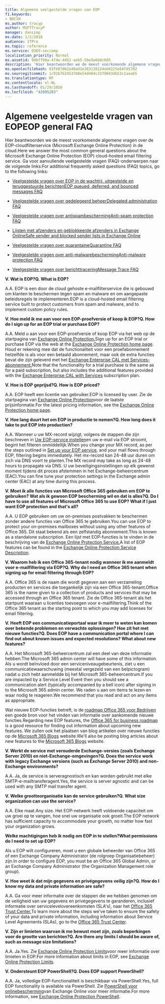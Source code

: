 ```yaml
---
title: Algemene veelgestelde vragen van EOP
f1.keywords:
- NOCSH
ms.author: tracyp
author: MSFTTracyP
manager: dansimp
ms.date: 1/2/2018
audience: ITPro
ms.topic: reference
ms.service: O365-seccomp
localization_priority: Normal
ms.assetid: 9dbff00a-474e-4452-aeb5-5be9a6b8c6d5
description: 'Hier beantwoorden we de meest voorkomende algemene vragen over de EOP-cloudfilterservice (Microsoft Exchange Online Protection) in de cloud. Ga voor aanvullende veelgestelde vragen (FAQ)-onderwerpen naar de volgende links:'
ms.openlocfilehash: 03fb070b2a40ad1e363138124eb0225e64fd5702
ms.sourcegitcommit: 1c91b7b24537d0e54d484c3379043db53c1aea65
ms.translationtype: MT
ms.contentlocale: nl-NL
ms.lasthandoff: 01/29/2020
ms.locfileid: "42805283"
---
```

# <a name="eop-general-faq"></a><span data-ttu-id="8cc0c-104">Algemene veelgestelde vragen van EOP</span><span class="sxs-lookup"><span data-stu-id="8cc0c-104">EOP general FAQ</span></span>

<span data-ttu-id="8cc0c-105">Hier beantwoorden we de meest voorkomende algemene vragen over de EOP-cloudfilterservice (Microsoft Exchange Online Protection) in de cloud.</span><span class="sxs-lookup"><span data-stu-id="8cc0c-105">Here we answer the most common general questions about the Microsoft Exchange Online Protection (EOP) cloud-hosted email filtering service.</span></span> <span data-ttu-id="8cc0c-106">Ga voor aanvullende veelgestelde vragen (FAQ)-onderwerpen naar de volgende links:</span><span class="sxs-lookup"><span data-stu-id="8cc0c-106">For additional frequently asked questions (FAQ) topics, go to the following links:</span></span>

- [<span data-ttu-id="8cc0c-107">Veelgestelde vragen over EOP in de wachtrij, uitgestelde en teruggestuurde berichten</span><span class="sxs-lookup"><span data-stu-id="8cc0c-107">EOP queued, deferred, and bounced messages FAQ</span></span>](eop-queued-deferred-and-bounced-messages-faq.md)

- [<span data-ttu-id="8cc0c-108">Veelgestelde vragen over gedelegeerd beheer</span><span class="sxs-lookup"><span data-stu-id="8cc0c-108">Delegated administration FAQ</span></span>](delegated-administration-faq.md)

- [<span data-ttu-id="8cc0c-109">Veelgestelde vragen over antispambescherming</span><span class="sxs-lookup"><span data-stu-id="8cc0c-109">Anti-spam protection FAQ</span></span>](anti-spam-protection-faq.md)

- [<span data-ttu-id="8cc0c-110">Lijsten met afzenders en geblokkeerde afzenders in Exchange Online</span><span class="sxs-lookup"><span data-stu-id="8cc0c-110">Safe sender and blocked sender lists in Exchange Online</span></span>](safe-sender-and-blocked-sender-lists-faq.md)

- [<span data-ttu-id="8cc0c-111">Veelgestelde vragen over quarantaine</span><span class="sxs-lookup"><span data-stu-id="8cc0c-111">Quarantine FAQ</span></span>](quarantine-faq.md)

- [<span data-ttu-id="8cc0c-112">Veelgestelde vragen over anti-malwarebescherming</span><span class="sxs-lookup"><span data-stu-id="8cc0c-112">Anti-malware protection FAQ</span></span>](anti-malware-protection-faq-eop.md)

- [<span data-ttu-id="8cc0c-113">Veelgestelde vragen over berichttracering</span><span class="sxs-lookup"><span data-stu-id="8cc0c-113">Message Trace FAQ</span></span>](https://docs.microsoft.com/exchange/monitoring/trace-an-email-message/message-trace-faq)

<span data-ttu-id="8cc0c-114">**V. Wat is EOP?**</span><span class="sxs-lookup"><span data-stu-id="8cc0c-114">**Q. What is EOP?**</span></span>

<span data-ttu-id="8cc0c-115">A.</span><span class="sxs-lookup"><span data-stu-id="8cc0c-115">A.</span></span> <span data-ttu-id="8cc0c-116">EOP is een door de cloud gehoste e-mailfilterservice die is gebouwd om klanten te beschermen tegen spam en malware en om aangepaste beleidsregels te implementeren.</span><span class="sxs-lookup"><span data-stu-id="8cc0c-116">EOP is a cloud-hosted email filtering service built to protect customers from spam and malware, and to implement custom policy rules.</span></span>

<span data-ttu-id="8cc0c-117">**V. Hoe meld ik me aan voor een EOP-proefversie of koop ik EOP?**</span><span class="sxs-lookup"><span data-stu-id="8cc0c-117">**Q. How do I sign up for an EOP trial or purchase EOP?**</span></span>

<span data-ttu-id="8cc0c-118">A.</span><span class="sxs-lookup"><span data-stu-id="8cc0c-118">A.</span></span> <span data-ttu-id="8cc0c-119">Meld u aan voor een EOP-proefversie of koop EOP via het web op de startpagina van [Exchange Online Protection.](https://products.office.com/exchange/exchange-email-security-spam-protection)</span><span class="sxs-lookup"><span data-stu-id="8cc0c-119">Sign up for an EOP trial or purchase EOP via the web at the [Exchange Online Protection home page](https://products.office.com/exchange/exchange-email-security-spam-protection).</span></span> <span data-ttu-id="8cc0c-120">Houd er rekening mee dat de functionaliteit voor een proefabonnement hetzelfde is als voor een betaald abonnement, maar ook de extra functies bevat die zijn geleverd met het [Exchange Enterprise CAL met Services-abonnement.](https://products.office.com/exchange/microsoft-exchange-server-licensing-licensing-overview)</span><span class="sxs-lookup"><span data-stu-id="8cc0c-120">Note that the functionality for a trial purchase is the same as for a paid subscription, but also includes the additional features provided with the [Exchange Enterprise CAL with Services](https://products.office.com/exchange/microsoft-exchange-server-licensing-licensing-overview) subscription plan.</span></span>

<span data-ttu-id="8cc0c-121">**V. Hoe is EOP geprijsd?**</span><span class="sxs-lookup"><span data-stu-id="8cc0c-121">**Q. How is EOP priced?**</span></span>

<span data-ttu-id="8cc0c-122">A.</span><span class="sxs-lookup"><span data-stu-id="8cc0c-122">A.</span></span> <span data-ttu-id="8cc0c-123">EOP heeft een licentie van gebruiker.</span><span class="sxs-lookup"><span data-stu-id="8cc0c-123">EOP is licensed by user.</span></span> <span data-ttu-id="8cc0c-124">Zie de startpagina van [Exchange Online Protection](https://products.office.com/exchange/exchange-email-security-spam-protection)voor de laatste prijsinformatie.</span><span class="sxs-lookup"><span data-stu-id="8cc0c-124">For the latest pricing information, see the [Exchange Online Protection home page](https://products.office.com/exchange/exchange-email-security-spam-protection).</span></span>

<span data-ttu-id="8cc0c-125">**V. Hoe lang duurt het om EOP in productie te nemen?**</span><span class="sxs-lookup"><span data-stu-id="8cc0c-125">**Q. How long does it take to put EOP into production?**</span></span>

<span data-ttu-id="8cc0c-126">A.</span><span class="sxs-lookup"><span data-stu-id="8cc0c-126">A.</span></span> <span data-ttu-id="8cc0c-127">Wanneer u uw MX-record wijzigt, volgens de stappen die zijn beschreven in [Uw EOP-service instellen](set-up-your-eop-service.md)en uw e-mail via EOP stroomt, begint het filteren onmiddellijk.</span><span class="sxs-lookup"><span data-stu-id="8cc0c-127">When you change your MX record, as per the steps outlined in [Set up your EOP service](set-up-your-eop-service.md), and your mail flows through EOP, filtering begins immediately.</span></span> <span data-ttu-id="8cc0c-128">Het mx-record kan 24-48 uur duren om zich via DNS voort te planten.</span><span class="sxs-lookup"><span data-stu-id="8cc0c-128">The MX record may take as long as 24-48 hours to propagate via DNS.</span></span> <span data-ttu-id="8cc0c-129">U uw beveiligingsinstellingen op elk gewenst moment tijdens dit proces afstemmen in het Exchange-beheercentrum (EAC).</span><span class="sxs-lookup"><span data-stu-id="8cc0c-129">You can fine tune your protection settings in the Exchange admin center (EAC) at any time during this process.</span></span>

<span data-ttu-id="8cc0c-130">**V. Moet ik alle functies van Microsoft Office 365 gebruiken om EOP te gebruiken? Wat als ik gewoon EOP bescherming wil en dat is alles?**</span><span class="sxs-lookup"><span data-stu-id="8cc0c-130">**Q. Do I have to use all features of Microsoft Office 365 to use EOP? What if I just want EOP protection and that's all?**</span></span>

<span data-ttu-id="8cc0c-131">A.</span><span class="sxs-lookup"><span data-stu-id="8cc0c-131">A.</span></span> <span data-ttu-id="8cc0c-132">U EOP gebruiken om uw on-premises postvakken te beschermen zonder andere functies van Office 365 te gebruiken.</span><span class="sxs-lookup"><span data-stu-id="8cc0c-132">You can use EOP to protect your on-premises mailboxes without using any other features of Office 365.</span></span> <span data-ttu-id="8cc0c-133">Dit staat bekend als een zelfstandig abonnement.</span><span class="sxs-lookup"><span data-stu-id="8cc0c-133">This is known as a standalone subscription.</span></span> <span data-ttu-id="8cc0c-134">Een lijst met EOP-functies is te vinden in de beschrijving van de [Exchange Online Protection Service.](https://docs.microsoft.com/office365/servicedescriptions/exchange-online-protection-service-description/exchange-online-protection-service-description)</span><span class="sxs-lookup"><span data-stu-id="8cc0c-134">A list of EOP features can be found in the [Exchange Online Protection Service Description](https://docs.microsoft.com/office365/servicedescriptions/exchange-online-protection-service-description/exchange-online-protection-service-description).</span></span>

<span data-ttu-id="8cc0c-135">**V. Waarom heb ik een Office 365-tenant nodig wanneer ik me aanmeldt voor e-mailfiltering via EOP?**</span><span class="sxs-lookup"><span data-stu-id="8cc0c-135">**Q. Why do I need an Office 365 tenant when signing up for email filtering through EOP?**</span></span>

<span data-ttu-id="8cc0c-136">A.</span><span class="sxs-lookup"><span data-stu-id="8cc0c-136">A.</span></span> <span data-ttu-id="8cc0c-137">Office 365 is de naam die wordt gegeven aan een verzameling producten en services die toegankelijk zijn via een Office 365-tenant.</span><span class="sxs-lookup"><span data-stu-id="8cc0c-137">Office 365 is the name given to a collection of products and services that may be accessed through an Office 365 tenant.</span></span> <span data-ttu-id="8cc0c-138">Zie de Office 365-tenant als het startpunt waaraan u licenties toevoegen voor e-mailfiltering.</span><span class="sxs-lookup"><span data-stu-id="8cc0c-138">Think of the Office 365 tenant as the starting point to which you may add licenses for email filtering.</span></span>

<span data-ttu-id="8cc0c-139">**V. Heeft EOP een communicatieportaal waar ik meer te weten kan komen over bekende problemen en verwachte oplossingen? Hoe zit het met nieuwe functies?**</span><span class="sxs-lookup"><span data-stu-id="8cc0c-139">**Q. Does EOP have a communication portal where I can find out about known issues and expected resolutions? What about new features?**</span></span>

<span data-ttu-id="8cc0c-140">A.</span><span class="sxs-lookup"><span data-stu-id="8cc0c-140">A.</span></span> <span data-ttu-id="8cc0c-141">Het Microsoft 365-beheercentrum zal een deel van deze informatie hebben.</span><span class="sxs-lookup"><span data-stu-id="8cc0c-141">The Microsoft 365 admin center will have some of this information.</span></span> <span data-ttu-id="8cc0c-142">Als u wordt beïnvloed door een serviceniveaugebeurtenis, ziet u een communicatiewaarschuwing (meestal vergezeld van een belpictogram) nadat u zich hebt aanmeldde bij het Microsoft 365-beheercentrum.</span><span class="sxs-lookup"><span data-stu-id="8cc0c-142">If you are impacted by a Service Level Event then you should see a communication alert (typically accompanied by a bell icon) after signing in to the Microsoft 365 admin center.</span></span> <span data-ttu-id="8cc0c-143">We raden u aan om items te lezen en waar nodig te reageren.</span><span class="sxs-lookup"><span data-stu-id="8cc0c-143">We recommend that you read and act on any items as appropriate.</span></span>

<span data-ttu-id="8cc0c-144">Wat nieuwe EOP-functies betreft, is de [roadmap Office 365 voor Bedrijven](https://www.microsoft.com/microsoft-365/roadmap?filters=O365) een goede bron voor het vinden van informatie over aankomende nieuwe functies.</span><span class="sxs-lookup"><span data-stu-id="8cc0c-144">Regarding new EOP features, the [Office 365 for business roadmap](https://www.microsoft.com/microsoft-365/roadmap?filters=O365) is a good resource for finding out information about upcoming new features.</span></span> <span data-ttu-id="8cc0c-145">We zullen ook het plaatsen van blog artikelen over nieuwe functies op de [Microsoft 365 Blogs](https://www.microsoft.com/microsoft-365/blog/) website.</span><span class="sxs-lookup"><span data-stu-id="8cc0c-145">We'll also be posting blog articles about new features to the [Microsoft 365 Blogs](https://www.microsoft.com/microsoft-365/blog/) website.</span></span>

<span data-ttu-id="8cc0c-146">**V. Werkt de service met verouderde Exchange-versies (zoals Exchange Server 2010) en niet-Exchange-omgevingen?**</span><span class="sxs-lookup"><span data-stu-id="8cc0c-146">**Q. Does the service work with legacy Exchange versions (such as Exchange Server 2010) and non-Exchange environments?**</span></span>

<span data-ttu-id="8cc0c-147">A.</span><span class="sxs-lookup"><span data-stu-id="8cc0c-147">A.</span></span> <span data-ttu-id="8cc0c-148">Ja, de service is serveragnostisch en kan worden gebruikt met elke SMTP-e-mailtransferagent.</span><span class="sxs-lookup"><span data-stu-id="8cc0c-148">Yes, the service is server agnostic and can be used with any SMTP mail transfer agent.</span></span>

<span data-ttu-id="8cc0c-149">**V. Welke grootteorganisatie kan de service gebruiken?**</span><span class="sxs-lookup"><span data-stu-id="8cc0c-149">**Q. What size organization can use the service?**</span></span>

<span data-ttu-id="8cc0c-150">A.</span><span class="sxs-lookup"><span data-stu-id="8cc0c-150">A.</span></span> <span data-ttu-id="8cc0c-151">Elke maat.</span><span class="sxs-lookup"><span data-stu-id="8cc0c-151">Any size.</span></span> <span data-ttu-id="8cc0c-152">Het EOP-netwerk heeft voldoende capaciteit om uw groei op te vangen, hoe snel uw organisatie ook groeit.</span><span class="sxs-lookup"><span data-stu-id="8cc0c-152">The EOP network has sufficient capacity to accommodate your growth, no matter how fast your organization grows.</span></span>

<span data-ttu-id="8cc0c-153">**Welke machtigingen heb ik nodig om EOP in te stellen?**</span><span class="sxs-lookup"><span data-stu-id="8cc0c-153">**What permissions do I need to set up EOP?**</span></span>

<span data-ttu-id="8cc0c-154">Als u EOP wilt configureren, moet u een globale beheerder van Office 365 of een Exchange Company Administrator (de rolgroep Organisatiebeheer) zijn.</span><span class="sxs-lookup"><span data-stu-id="8cc0c-154">In order to configure EOP, you must be an Office 365 Global Admin, or an Exchange Company Administrator (the Organization Management role group).</span></span>

<span data-ttu-id="8cc0c-155">**V. Hoe weet ik dat mijn gegevens en privégegevens veilig zijn?**</span><span class="sxs-lookup"><span data-stu-id="8cc0c-155">**Q. How do I know my data and private information are safe?**</span></span>

<span data-ttu-id="8cc0c-156">A.</span><span class="sxs-lookup"><span data-stu-id="8cc0c-156">A.</span></span> <span data-ttu-id="8cc0c-157">Ga voor meer informatie over de stappen die we hebben genomen om de veiligheid van uw gegevens en privégegevens te garanderen, inclusief informatie over servicelevelovereenkomsten (SLA's), naar het [Office 365 Trust Center.](https://www.microsoft.com/trust-center)</span><span class="sxs-lookup"><span data-stu-id="8cc0c-157">To learn more about the steps we've taken to ensure the safety of your data and private information, including information about Service Level Agreements (SLAs), go to the [Office 365 Trust Center](https://www.microsoft.com/trust-center).</span></span>

<span data-ttu-id="8cc0c-158">**V. Zijn er limieten waarvan ik me bewust moet zijn, zoals beperkingen voor de grootte van berichten?**</span><span class="sxs-lookup"><span data-stu-id="8cc0c-158">**Q. Are there any limits I should be aware of, such as message size limitations?**</span></span>

<span data-ttu-id="8cc0c-159">A.</span><span class="sxs-lookup"><span data-stu-id="8cc0c-159">A.</span></span> <span data-ttu-id="8cc0c-160">Ja.</span><span class="sxs-lookup"><span data-stu-id="8cc0c-160">Yes.</span></span> <span data-ttu-id="8cc0c-161">Zie [Exchange Online Protection Limits](https://docs.microsoft.com/office365/servicedescriptions/exchange-online-protection-service-description/exchange-online-protection-limits)voor meer informatie over limieten in EOP.</span><span class="sxs-lookup"><span data-stu-id="8cc0c-161">For more information about limits in EOP, see [Exchange Online Protection Limits](https://docs.microsoft.com/office365/servicedescriptions/exchange-online-protection-service-description/exchange-online-protection-limits).</span></span>

<span data-ttu-id="8cc0c-162">**V. Ondersteunt EOP PowerShell?**</span><span class="sxs-lookup"><span data-stu-id="8cc0c-162">**Q. Does EOP support PowerShell?**</span></span>

<span data-ttu-id="8cc0c-163">A.</span><span class="sxs-lookup"><span data-stu-id="8cc0c-163">A.</span></span> <span data-ttu-id="8cc0c-164">Ja, volledige EOP-functionaliteit is beschikbaar via PowerShell.</span><span class="sxs-lookup"><span data-stu-id="8cc0c-164">Yes, full EOP functionality is available via PowerShell.</span></span> <span data-ttu-id="8cc0c-165">Zie [PowerShell voor onlinebescherming](https://docs.microsoft.com/powershell/exchange/exchange-eop/exchange-online-protection-powershell)van Exchange Online voor meer informatie.</span><span class="sxs-lookup"><span data-stu-id="8cc0c-165">For more information, see [Exchange Online Protection PowerShell](https://docs.microsoft.com/powershell/exchange/exchange-eop/exchange-online-protection-powershell).</span></span>
